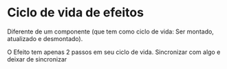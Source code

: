 # Ciclo de vida de efeitos
Diferente de um componente (que tem como ciclo de vida: Ser montado, atualizado e desmontado).

O Efeito tem apenas 2 passos em seu ciclo de vida. Sincronizar com algo e deixar de sincronizar